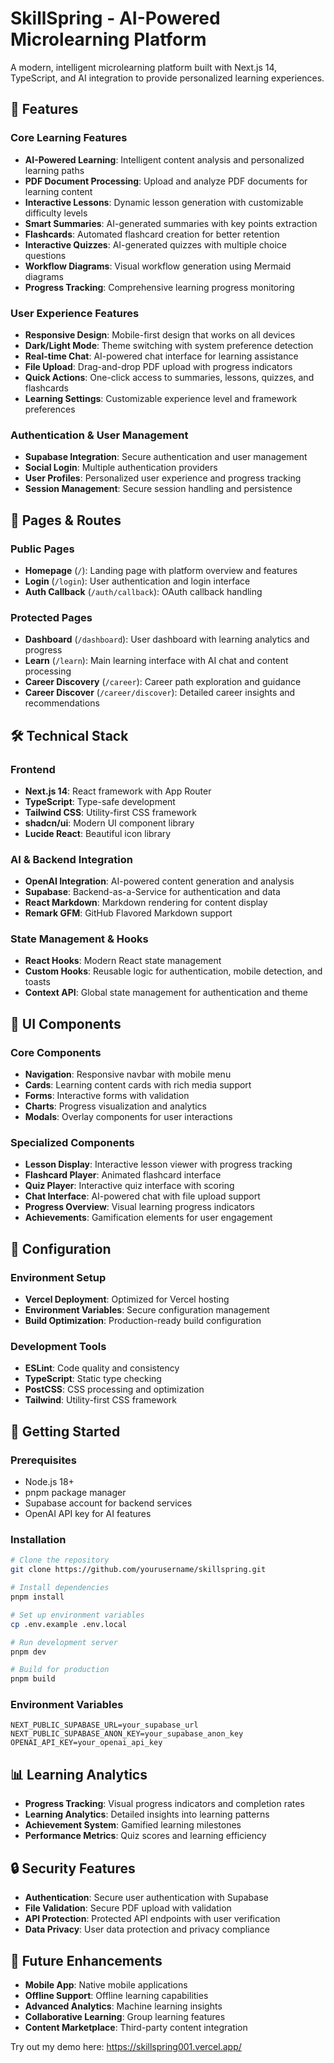 # SkillSpring - AI-Powered Microlearning Platform

A modern, intelligent microlearning platform built with Next.js 14, TypeScript, and AI integration to provide personalized learning experiences.

## 🚀 Features

### Core Learning Features
- **AI-Powered Learning**: Intelligent content analysis and personalized learning paths
- **PDF Document Processing**: Upload and analyze PDF documents for learning content
- **Interactive Lessons**: Dynamic lesson generation with customizable difficulty levels
- **Smart Summaries**: AI-generated summaries with key points extraction
- **Flashcards**: Automated flashcard creation for better retention
- **Interactive Quizzes**: AI-generated quizzes with multiple choice questions
- **Workflow Diagrams**: Visual workflow generation using Mermaid diagrams
- **Progress Tracking**: Comprehensive learning progress monitoring

### User Experience Features
- **Responsive Design**: Mobile-first design that works on all devices
- **Dark/Light Mode**: Theme switching with system preference detection
- **Real-time Chat**: AI-powered chat interface for learning assistance
- **File Upload**: Drag-and-drop PDF upload with progress indicators
- **Quick Actions**: One-click access to summaries, lessons, quizzes, and flashcards
- **Learning Settings**: Customizable experience level and framework preferences

### Authentication & User Management
- **Supabase Integration**: Secure authentication and user management
- **Social Login**: Multiple authentication providers
- **User Profiles**: Personalized user experience and progress tracking
- **Session Management**: Secure session handling and persistence

## 📱 Pages & Routes

### Public Pages
- **Homepage** (`/`): Landing page with platform overview and features
- **Login** (`/login`): User authentication and login interface
- **Auth Callback** (`/auth/callback`): OAuth callback handling

### Protected Pages
- **Dashboard** (`/dashboard`): User dashboard with learning analytics and progress
- **Learn** (`/learn`): Main learning interface with AI chat and content processing
- **Career Discovery** (`/career`): Career path exploration and guidance
- **Career Discover** (`/career/discover`): Detailed career insights and recommendations

## 🛠️ Technical Stack

### Frontend
- **Next.js 14**: React framework with App Router
- **TypeScript**: Type-safe development
- **Tailwind CSS**: Utility-first CSS framework
- **shadcn/ui**: Modern UI component library
- **Lucide React**: Beautiful icon library

### AI & Backend Integration
- **OpenAI Integration**: AI-powered content generation and analysis
- **Supabase**: Backend-as-a-Service for authentication and data
- **React Markdown**: Markdown rendering for content display
- **Remark GFM**: GitHub Flavored Markdown support

### State Management & Hooks
- **React Hooks**: Modern React state management
- **Custom Hooks**: Reusable logic for authentication, mobile detection, and toasts
- **Context API**: Global state management for authentication and theme

## 🎨 UI Components

### Core Components
- **Navigation**: Responsive navbar with mobile menu
- **Cards**: Learning content cards with rich media support
- **Forms**: Interactive forms with validation
- **Charts**: Progress visualization and analytics
- **Modals**: Overlay components for user interactions

### Specialized Components
- **Lesson Display**: Interactive lesson viewer with progress tracking
- **Flashcard Player**: Animated flashcard interface
- **Quiz Player**: Interactive quiz interface with scoring
- **Chat Interface**: AI-powered chat with file upload support
- **Progress Overview**: Visual learning progress indicators
- **Achievements**: Gamification elements for user engagement

## 🔧 Configuration

### Environment Setup
- **Vercel Deployment**: Optimized for Vercel hosting
- **Environment Variables**: Secure configuration management
- **Build Optimization**: Production-ready build configuration

### Development Tools
- **ESLint**: Code quality and consistency
- **TypeScript**: Static type checking
- **PostCSS**: CSS processing and optimization
- **Tailwind**: Utility-first CSS framework

## 🚀 Getting Started

### Prerequisites
- Node.js 18+ 
- pnpm package manager
- Supabase account for backend services
- OpenAI API key for AI features

### Installation
```bash
# Clone the repository
git clone https://github.com/yourusername/skillspring.git

# Install dependencies
pnpm install

# Set up environment variables
cp .env.example .env.local

# Run development server
pnpm dev

# Build for production
pnpm build
```

### Environment Variables
```env
NEXT_PUBLIC_SUPABASE_URL=your_supabase_url
NEXT_PUBLIC_SUPABASE_ANON_KEY=your_supabase_anon_key
OPENAI_API_KEY=your_openai_api_key
```

## 📊 Learning Analytics

- **Progress Tracking**: Visual progress indicators and completion rates
- **Learning Analytics**: Detailed insights into learning patterns
- **Achievement System**: Gamified learning milestones
- **Performance Metrics**: Quiz scores and learning efficiency

## 🔒 Security Features

- **Authentication**: Secure user authentication with Supabase
- **File Validation**: Secure PDF upload with validation
- **API Protection**: Protected API endpoints with user verification
- **Data Privacy**: User data protection and privacy compliance

## 🌟 Future Enhancements

- **Mobile App**: Native mobile applications
- **Offline Support**: Offline learning capabilities
- **Advanced Analytics**: Machine learning insights
- **Collaborative Learning**: Group learning features
- **Content Marketplace**: Third-party content integration

Try out my demo here: https://skillspring001.vercel.app/
